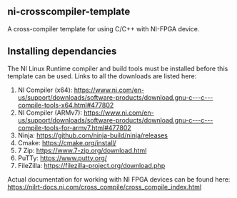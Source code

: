 ## ni-crosscompiler-template
 A cross-compiler template for using C/C++ with NI-FPGA device.

 ## Installing dependancies
 The NI Linux Runtime compiler and build tools must be installed before this template can be used.
 Links to all the downloads are listed here:
 1. NI Compiler (x64): https://www.ni.com/en-us/support/downloads/software-products/download.gnu-c---c---compile-tools-x64.html#477802
 2. NI Compiler (ARMv7): https://www.ni.com/en-us/support/downloads/software-products/download.gnu-c---c---compile-tools-for-armv7.html#477802
 3. Ninja: https://github.com/ninja-build/ninja/releases
 4. Cmake: https://cmake.org/install/
 5. 7 Zip: https://www.7-zip.org/download.html
 6. PuTTy: https://www.putty.org/
 7. FileZilla: https://filezilla-project.org/download.php

 Actual documentation for working with NI FPGA devices can be found here: https://nilrt-docs.ni.com/cross_compile/cross_compile_index.html
